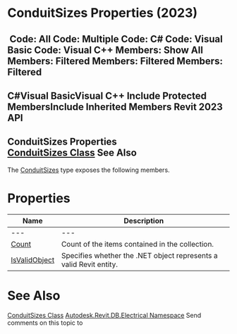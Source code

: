 # ConduitSizes Properties (2023)

﻿
 Code: All Code: Multiple Code: C# Code: Visual Basic Code: Visual C++  Members: Show All Members: Filtered Members: Filtered Members: Filtered   
---  
C#Visual BasicVisual C++
Include Protected MembersInclude Inherited Members
Revit 2023 API  
---  
ConduitSizes Properties  
[ConduitSizes Class](5ed94151-bec3-985c-856e-cea52c2b1a2a.md "ConduitSizes Class") See Also  
---  
The [ConduitSizes](5ed94151-bec3-985c-856e-cea52c2b1a2a.md "ConduitSizes Class") type exposes the following members.
# Properties
| Name | Description |
| --- | --- |
| --- | --- | --- |
| [Count](6201fb1e-bd04-b374-205b-6d3a2ba2a16a.md "Count Property") | Count of the items contained in the collection. |
| [IsValidObject](a4c1ef25-5d87-55d3-5447-4793f941f30b.md "IsValidObject Property") | Specifies whether the .NET object represents a valid Revit entity. |

# See Also
[ConduitSizes Class](5ed94151-bec3-985c-856e-cea52c2b1a2a.md "ConduitSizes Class")
[Autodesk.Revit.DB.Electrical Namespace](212a1314-7843-2c6c-3322-363127e4059f.md "Autodesk.Revit.DB.Electrical Namespace")
Send comments on this topic to 